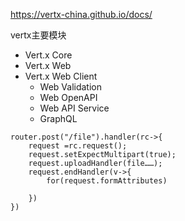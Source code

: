 https://vertx-china.github.io/docs/

vertx主要模块

* Vert.x Core
* Vert.x Web
* Vert.x Web Client
  * Web Validation
  * Web OpenAPI
  * Web API Service
  * GraphQL





```
router.post("/file").handler(rc->{
	request =rc.request();
	request.setExpectMultipart(true);
	request.uploadHandler(file……);
	request.endHandler(v->{
		for(request.formAttributes)
	
	})
})
```























